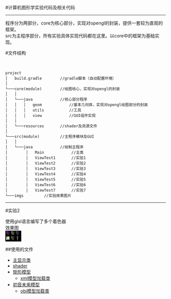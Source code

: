 #计算机图形学实验代码及相关代码

----------

程序分为两部分，core为核心部分，实现对opengl的封装，提供一套较为直观的框架。<br>
src为主程序部分，所有实验具体实现代码都在这里。以core中的框架为基础实现。
<br>

#文件结构

<br>

```
project
│   build.gradle        //gradle脚本（自动配置环境）
│
└───core(module)        //绘图核心，实现对opengl的封装
│   │
│   └───java            //核心部分程序
│   │   │   geom            //基本几何体，实现对opengl绘图部分的封装
│   │   │   utils           //工具
│   │   │   view            //GUI组件实现
│   │
│   └───resources       //shader及资源文件
│
└───src(module)         //主程序模块及GUI
│   │
│   └───java            //绘制主程序
│        │   Main            //主类
│        │   ViewTest1       //实验1
│        │   ViewTest2       //实验2
│        │   ViewTest3       //实验3
│        │   ViewTest4       //实验4
│        │   ViewTest5       //实验5
│        │   ViewTest6       //实验6
│        │   ViewTest7       //实验7
└───imgs         //实验效果图片
```

----------

#实验2

使用glsl语言编写了多个着色器<br>
效果图<br>
[<img align="center" src="imgs/task2.png" width="10%">](imgs/task2.png)<br>

##使用的文件

* [主显示类](src/main/java/gl7e/ViewTest2.java)
* [shader](core/src/main/resources/)
* [矩形模型](src/main/resources/model2.xml)
  * [xml模型加载类](core/src/main/java/gl7ecore/geom/Model7e.java)
* [初音未来模型](src/main/resources/miku/miku.obj)
  * [obj模型加载类](core/src/main/java/gl7ecore/geom/ObjModel.java)